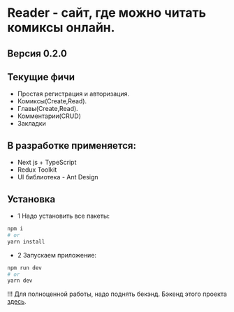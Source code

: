 # Reader - сайт, где можно читать комиксы онлайн.

## Версия 0.2.0

## Текущие фичи
- Простая регистрация и авторизация.
- Комиксы(Create,Read).
- Главы(Create,Read).
- Комментарии(CRUD)
- Закладки


## В разработке применяется:
- Next js + TypeScript
- Redux Toolkit
- UI библиотека - Ant Design

## Установка
- 1 Надо установить все пакеты:
```bash
npm i
# or
yarn install
```
 - 2 Запускаем приложение:
```bash
npm run dev
# or
yarn dev
```

!!! Для полноценной работы, надо поднять бекэнд.
Бэкенд этого проекта [здесь](https://github.com/pavel-developer2001/reader-backend).
